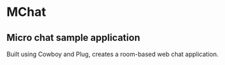 # MChat
## Micro chat sample application

Built using Cowboy and Plug, creates a room-based web chat application.

